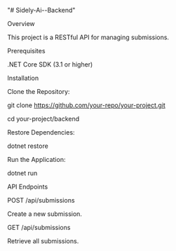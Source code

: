 "# Sidely-Ai--Backend" 

Overview

This project is a RESTful API for managing submissions.


Prerequisites

.NET Core SDK (3.1 or higher)


Installation

Clone the Repository:

git clone https://github.com/your-repo/your-project.git

cd your-project/backend


Restore Dependencies:

dotnet restore


Run the Application:

dotnet run


API Endpoints

POST /api/submissions

Create a new submission.


GET /api/submissions

Retrieve all submissions.
